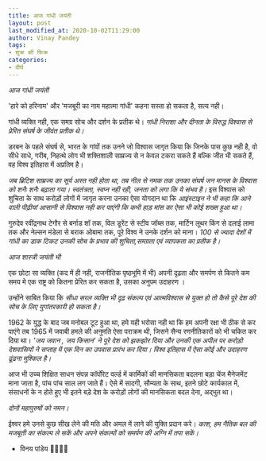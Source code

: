 ```yaml
---
title: आज गांधी जयंती
layout: post
last_modified_at: 2020-10-02T11:29:00
author: Vinay Pandey
tags:
- शुक्र की फिक्र
categories:
- दीर्घ
---
```

*आज गांधी जयंती*

'हारे को हरिनाम' और 'मजबूरी का नाम महात्मा गांधी' कहना सस्ता हो सकता है, सत्य नही।

 गांधी व्यक्ति नही, एक समग्र सोच और दर्शन के प्रतीक थे। *गांधी निराशा और दीनता के विरुद्ध विश्वास से प्रेरित संघर्ष के जीवंत प्रतीक थे।*

 डरबन के पहले संघर्ष से, भारत के गांवों तक उनने जो विश्वास जागृत किया कि जिनके पास कुछ नही है, वो सीधे साधे, गरीब, निहत्थे लोग भी शक्तिशाली साम्रज्य से न केवल टकरा सकते हैं बल्कि जीत भी सकते हैं, वह विश्व इतिहास में अप्रतिम है।

*जब ब्रिटिश साम्रज्य का सूर्य अस्त नही होता था, तब नील से नमक तक उनका संघर्ष जन मानस के विश्वास को शनैः शनैः बढ़ाता गया। स्वतंत्रता, स्वप्न नही रही, जनता को लगा कि ये संभव है।* इस विश्वास को शुचिता के साथ करोड़ों लोगों में जागृत करना उनका ऐसा योगदान था कि *आइंस्टाइन ने भी कहा कि आने वाली पीढ़ीयां आसानी से विश्वास नही कर पाएंगी कि कभी हाड़ मांस का ऐसा भी कोई शख्स हुआ था।*

गुरुदेव रवींद्रनाथ टेगौर से बर्नाड शॉ तक, विल डूरेंट से स्टीव जॉब्स तक, मार्टिन लूथर किंग से दलाई लामा तक और नेल्सन मंडेला से बराक ओबामा तक, पूरे विश्व ने उनके दर्शन को माना। *100 से ज्यादा देशों में गांधी का डाक टिकट उनकी सोच के प्रभाव की शुचिता,समग्रता एवं व्यापकता का प्रतीक है।*


*आज शास्त्री जयंती भी*

एक छोटा सा व्यक्ति (कद में ही नही, राजनीतिक पृष्ठभूमि में भी) अपनी दृढ़ता और समर्पण से कितने कम समय मे एक राष्ट्र को कितना प्रेरित कर सकता है, उसका अनुपम उदाहरण । 

उन्होंने साबित किया कि *सीधा सरल व्यक्ति भी दृढ़ संकल्प एवं आत्मविश्वास से युक्त हो तो कैसे पूरे देश की सोच के लिए युगांतरकारी हो सकता है।*

1962 के युद्ध के बाद जब मनोबल टूट हुआ था, हमे यही भरोसा नही था कि हम अपनी रक्षा भी ठीक से कर पाएंगे तब 1965 में जवाबी हमले की अनुमति ऐसा पराक्रम थी, जिसने सैन्य रणनीतिकारों को भी चकित कर दिया था। *'जय जवान , जय किसान' ने पूरे देश को झकझोर दिया और उनकी एक अपील पर करोड़ो देशवासियों ने सप्ताह में एक दिन  का उपवास प्रारंभ कर दिया। विश्व इतिहास में ऐसा कोई और उदाहरण ढूंढना मुश्किल है।* 

आज भी उच्च शिक्षित साधन संपन्न कॉर्पोरेट वर्ल्ड में कार्मिकों की मानसिकता बदलना बड़ा चेंज मैनेजमेंट माना जाता है, पांच पांच साल लग जाते हैं। ऐसे में सादगी, सौम्यता के साथ, इतने छोटे कार्यकाल में, संसाधनों के न होते हुए भी इतने बड़े देश के करोड़ों लोगों की मानसिकता बदल देना, अद्भुत था।

*दोनों महापुरुषों को नमन।*

ईश्वर हमे उनसे कुछ सीख लेने की मति और अमल में लाने की युक्ति प्रदान करे। *काश, हम नैतिक बल की मजबूती का संकल्प ले सकें और अपने संकल्पों को समर्पण की अग्नि में तपा सकें।*

- विनय  पांडेय
🙏🌷🌷🙏


